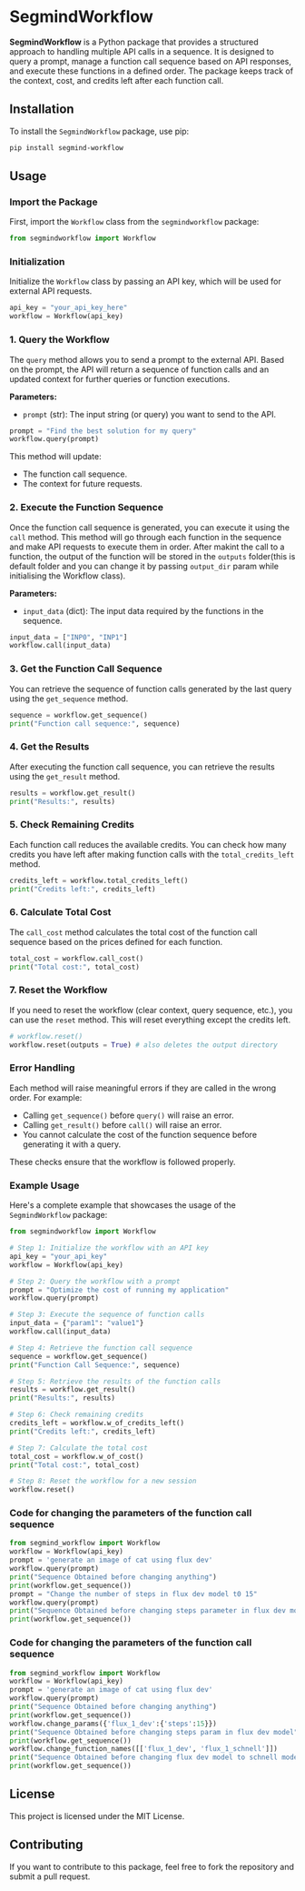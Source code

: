 # SegmindWorkflow

**SegmindWorkflow** is a Python package that provides a structured approach to handling multiple API calls in a sequence. It is designed to query a prompt, manage a function call sequence based on API responses, and execute these functions in a defined order. The package keeps track of the context, cost, and credits left after each function call.

## Installation

To install the `SegmindWorkflow` package, use pip:

```bash
pip install segmind-workflow
```

## Usage

### Import the Package

First, import the `Workflow` class from the `segmindworkflow` package:

```python
from segmindworkflow import Workflow
```

### Initialization

Initialize the `Workflow` class by passing an API key, which will be used for external API requests.

```python
api_key = "your_api_key_here"
workflow = Workflow(api_key)
```

### 1. Query the Workflow

The `query` method allows you to send a prompt to the external API. Based on the prompt, the API will return a sequence of function calls and an updated context for further queries or function executions.

**Parameters:**

- `prompt` (str): The input string (or query) you want to send to the API.

```python
prompt = "Find the best solution for my query"
workflow.query(prompt)
```

This method will update:
- The function call sequence.
- The context for future requests.

### 2. Execute the Function Sequence

Once the function call sequence is generated, you can execute it using the `call` method. This method will go through each function in the sequence and make API requests to execute them in order. After makint the call to a function, the output of the function will be stored in the `outputs` folder(this is default folder and you can change it by passing `output_dir` param while initialising the Workflow class).

**Parameters:**

- `input_data` (dict): The input data required by the functions in the sequence.

```python
input_data = ["INP0", "INP1"]
workflow.call(input_data)
```

### 3. Get the Function Call Sequence

You can retrieve the sequence of function calls generated by the last query using the `get_sequence` method.

```python
sequence = workflow.get_sequence()
print("Function call sequence:", sequence)
```

### 4. Get the Results

After executing the function call sequence, you can retrieve the results using the `get_result` method.

```python
results = workflow.get_result()
print("Results:", results)
```

### 5. Check Remaining Credits

Each function call reduces the available credits. You can check how many credits you have left after making function calls with the `total_credits_left` method.

```python
credits_left = workflow.total_credits_left()
print("Credits left:", credits_left)
```

### 6. Calculate Total Cost

The `call_cost` method calculates the total cost of the function call sequence based on the prices defined for each function.

```python
total_cost = workflow.call_cost()
print("Total cost:", total_cost)
```

### 7. Reset the Workflow

If you need to reset the workflow (clear context, query sequence, etc.), you can use the `reset` method. This will reset everything except the credits left.

```python
# workflow.reset()
workflow.reset(outputs = True) # also deletes the output directory
```



### Error Handling

Each method will raise meaningful errors if they are called in the wrong order. For example:
- Calling `get_sequence()` before `query()` will raise an error.
- Calling `get_result()` before `call()` will raise an error.
- You cannot calculate the cost of the function sequence before generating it with a query.

These checks ensure that the workflow is followed properly.

### Example Usage

Here's a complete example that showcases the usage of the `SegmindWorkflow` package:

```python
from segmindworkflow import Workflow

# Step 1: Initialize the workflow with an API key
api_key = "your_api_key"
workflow = Workflow(api_key)

# Step 2: Query the workflow with a prompt
prompt = "Optimize the cost of running my application"
workflow.query(prompt)

# Step 3: Execute the sequence of function calls
input_data = {"param1": "value1"}
workflow.call(input_data)

# Step 4: Retrieve the function call sequence
sequence = workflow.get_sequence()
print("Function Call Sequence:", sequence)

# Step 5: Retrieve the results of the function calls
results = workflow.get_result()
print("Results:", results)

# Step 6: Check remaining credits
credits_left = workflow.w_of_credits_left()
print("Credits left:", credits_left)

# Step 7: Calculate the total cost
total_cost = workflow.w_of_cost()
print("Total cost:", total_cost)

# Step 8: Reset the workflow for a new session
workflow.reset()
```

### Code for changing the parameters of the function call sequence

```python
from segmind_workflow import Workflow
workflow = Workflow(api_key)
prompt = 'generate an image of cat using flux dev'
workflow.query(prompt)
print("Sequence Obtained before changing anything")
print(workflow.get_sequence())
prompt = "Change the number of steps in flux dev model t0 15"
workflow.query(prompt)
print("Sequence Obtained before changing steps parameter in flux dev model")
print(workflow.get_sequence())
```

### Code for changing the parameters of the function call sequence

```python
from segmind_workflow import Workflow
workflow = Workflow(api_key)
prompt = 'generate an image of cat using flux dev'
workflow.query(prompt)
print("Sequence Obtained before changing anything")
print(workflow.get_sequence())
workflow.change_params({'flux_1_dev':{'steps':15}})
print("Sequence Obtained before changing steps param in flux dev model")
print(workflow.get_sequence())
workflow.change_function_names([['flux_1_dev', 'flux_1_schnell']])
print("Sequence Obtained before changing flux dev model to schnell model")
print(workflow.get_sequence())
```

## License

This project is licensed under the MIT License.

## Contributing

If you want to contribute to this package, feel free to fork the repository and submit a pull request.